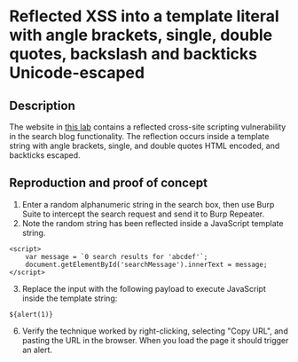 # Reflected XSS into a template literal with angle brackets, single, double quotes, backslash and backticks Unicode-escaped

## Description

The website in [this lab](https://portswigger.net/web-security/cross-site-scripting/contexts/lab-javascript-template-literal-angle-brackets-single-double-quotes-backslash-backticks-escaped) contains a reflected cross-site scripting vulnerability in the search blog functionality. The reflection occurs inside a template string with angle brackets, single, and double quotes HTML encoded, and backticks escaped. 

## Reproduction and proof of concept

1. Enter a random alphanumeric string in the search box, then use Burp Suite to intercept the search request and send it to Burp Repeater.
2. Note the random string has been reflected inside a JavaScript template string.

```text
<script>
    var message = `0 search results for 'abcdef'`;
    document.getElementById('searchMessage').innerText = message;
</script>
```

3. Replace the input with the following payload to execute JavaScript inside the template string:

```text
${alert(1)}
```

6. Verify the technique worked by right-clicking, selecting "Copy URL", and pasting the URL in the browser. When you load the page it should trigger an alert.
